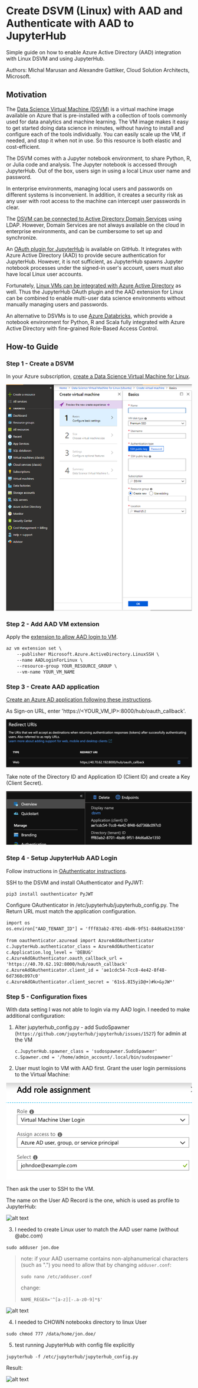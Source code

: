 # Create DSVM (Linux) with AAD and Authenticate with AAD to JupyterHub

Simple guide on how to enable Azure Active Directory (AAD) integration with Linux DSVM and using JupyterHub.

Authors: Michal Marusan and Alexandre Gattiker, Cloud Solution Architects, Microsoft.

## Motivation

The [Data Science Virtual Machine (DSVM)]( https://docs.microsoft.com/en-us/azure/machine-learning/data-science-virtual-machine/overview) is a virtual machine image available on Azure that is pre-installed with a collection of tools commonly used for data analytics and machine learning. The VM image makes it easy to get started doing data science in minutes, without having to install and configure each of the tools individually. You can easily scale up the VM, if needed, and stop it when not in use. So this resource is both elastic and cost-efficient.

The DSVM comes with a Jupyter notebook environment, to share Python, R, or Julia code and analysis. The Jupyter notebook is accessed through JupyterHub. Out of the box, users sign in using a local Linux user name and password.

In enterprise environments, managing local users and passwords on different systems is inconvenient. In addition, it creates a security risk as any user with root access to the machine can intercept user passwords in clear.

The [DSVM can be connected to Active Directory Domain Services](https://blogs.msdn.microsoft.com/uk_faculty_connection/2017/06/12/using-dsvm-jupyterhub-with-aad-authentication/) using LDAP. However, Domain Services are not always available on the cloud in enterprise environments, and can be cumbersome to set up and synchronize.

An [OAuth plugin for JupyterHub](https://github.com/jupyterhub/oauthenticator#azure-setup) is available on GitHub. It integrates with Azure Active Directory (AAD) to provide secure authentication for JupyterHub. However, it is not sufficient, as JupyterHub spawns Jupyter notebook processes under the signed-in user's account, users must also have local Linux user accounts.

Fortunately, [Linux VMs can be integrated with Azure Active Directory](https://docs.microsoft.com/en-us/azure/virtual-machines/linux/login-using-aad) as well. Thus the JupyterHub OAuth plugin and the AAD extension for Linux can be combined to enable multi-user data science environments without manually managing users and passwords.

An alternative to DSVMs is to use [Azure Databricks](https://docs.microsoft.com/en-us/azure/azure-databricks), which provide a notebook environment for Python, R and Scala fully integrated with Azure Active Directory with fine-grained Role-Based Access Control.

## How-to Guide

### Step 1 - Create a DSVM

In your Azure subscription, [create a Data Science Virtual Machine for Linux](https://docs.microsoft.com/en-us/azure/machine-learning/data-science-virtual-machine/dsvm-ubuntu-intro#create-your-data-science-virtual-machine-for-linux).

![Create DSVM](./assets/create_dsvm.png "Create DSVM")

### Step 2 - Add AAD VM extension

Apply the [extension to allow AAD login to VM](https://docs.microsoft.com/en-us/azure/virtual-machines/linux/login-using-aad#install-the-azure-ad-login-vm-extension).

```
az vm extension set \
    --publisher Microsoft.Azure.ActiveDirectory.LinuxSSH \
    --name AADLoginForLinux \
    --resource-group YOUR_RESOURCE_GROUP \
    --vm-name YOUR_VM_NAME
```

### Step 3 - Create AAD application

[Create an Azure AD application following these instructions](https://docs.microsoft.com/en-us/azure/active-directory/develop/howto-create-service-principal-portal).

As Sign-on URL, enter 'https://<YOUR_VM_IP>:8000/hub/oauth_callback'.

![alt text](./assets/create_application_url.png "Create AAD application URL")

Take note of the Directory ID and Application ID (Client ID) and create a Key (Client Secret).

![alt text](./assets/create_application.png "Create AAD application")

### Step 4 - Setup JupyterHub AAD Login 

Follow instructions in [OAuthenticator instructions](https://github.com/jupyterhub/oauthenticator#azure-setup).

SSH to the DSVM and install OAuthenticator and PyJWT:

```
pip3 install oauthenticator PyJWT
```

Configure OAuthenticator in /etc/jupyterhub/jupyterhub_config.py. The Return URL must match the application configuration.

```
import os
os.environ["AAD_TENANT_ID"] = 'fff83ab2-8701-4bd6-9f51-84d6a82e1350'

from oauthenticator.azuread import AzureAdOAuthenticator
c.JupyterHub.authenticator_class = AzureAdOAuthenticator
c.Application.log_level = 'DEBUG'
c.AzureAdOAuthenticator.oauth_callback_url = 'https://40.70.62.192:8000/hub/oauth_callback'
c.AzureAdOAuthenticator.client_id = 'ae1cdc54-7cc8-4e42-8f48-6d7368c097c0'
c.AzureAdOAuthenticator.client_secret = '61s$.8I5yiD@+)#k>&yJW*'
```

### Step 5 - Configuration fixes

With data setting I was not able to login via my AAD login. I needed to make additional configuration:
1. Alter jupyterhub_config.py - add SudoSpawner (`https://github.com/jupyterhub/jupyterhub/issues/1527`) for admin at the VM
    ```
    c.JupyterHub.spawner_class = 'sudospawner.SudoSpawner'
    c.Spawner.cmd = '/home/admin_account/.local/bin/sudospawner'
    ```

2. User must login to VM with AAD first. Grant the user login permissions to the Virtual Machine:

![alt text](./assets/add_vm_login.png "ADD VM login")

Then ask the user to SSH to the VM.

The name on the User AD Record is the one, which is used as profile to JupyterHub:

![alt text](./assets/user_name_AD.png "sync name in AAD")

3. I needed to create Linux user to match the AAD user name (without @abc.com)

`sudo adduser jon.doe`

> note: if your AAD username contains non-alphanumerical characters (such as ".") you need to allow that by changing `adduser.conf`: 
>
> `sudo nano /etc/adduser.conf`
>
> change:
>
> `NAME_REGEX='^[a-z][-.a-z0-9]*$'`

![alt text](./assets/linux_user.png "create linux account")

4. I needed to CHOWN notebooks directory to linux User

`sudo chmod 777 /data/home/jon.doe/`


5. test running JupyterHub with config file explicitly

`jupyterhub -f /etc/jupyterhub/jupyterhub_config.py`

Result:

![alt text](./assets/working_aad_login.png "create linux account")
